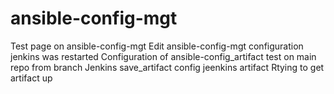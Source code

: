 # ansible-config-mgt
Test page on ansible-config-mgt
Edit ansible-config-mgt configuration
jenkins was restarted
Configuration of ansible-config_artifact
test on main repo from branch
Jenkins save_artifact config
jeenkins artifact
Rtying to get artifact up
